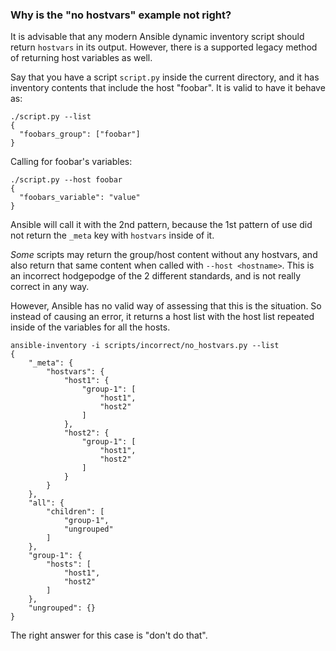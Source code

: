 ### Why is the "no hostvars" example not right?

It is advisable that any modern Ansible dynamic inventory script should
return `hostvars` in its output. However, there is a supported legacy
method of returning host variables as well.

Say that you have a script `script.py` inside the current directory,
and it has inventory contents that include the host "foobar".
It is valid to have it behave as:

```
./script.py --list
{
  "foobars_group": ["foobar"]
}
```

Calling for foobar's variables:

```
./script.py --host foobar
{
  "foobars_variable": "value"
}
```

Ansible will call it with the 2nd pattern, because the 1st pattern of use
did not return the `_meta` key with `hostvars` inside of it.

_Some_ scripts may return the group/host content without any hostvars,
and also return that same content when called with `--host <hostname>`.
This is an incorrect hodgepodge of the 2 different standards, and is
not really correct in any way.

However, Ansible has no valid way of assessing that this is the situation.
So instead of causing an error, it returns a host list with the host
list repeated inside of the variables for all the hosts.

```
ansible-inventory -i scripts/incorrect/no_hostvars.py --list
{
    "_meta": {
        "hostvars": {
            "host1": {
                "group-1": [
                    "host1", 
                    "host2"
                ]
            }, 
            "host2": {
                "group-1": [
                    "host1", 
                    "host2"
                ]
            }
        }
    }, 
    "all": {
        "children": [
            "group-1", 
            "ungrouped"
        ]
    }, 
    "group-1": {
        "hosts": [
            "host1", 
            "host2"
        ]
    }, 
    "ungrouped": {}
}
```

The right answer for this case is "don't do that".
